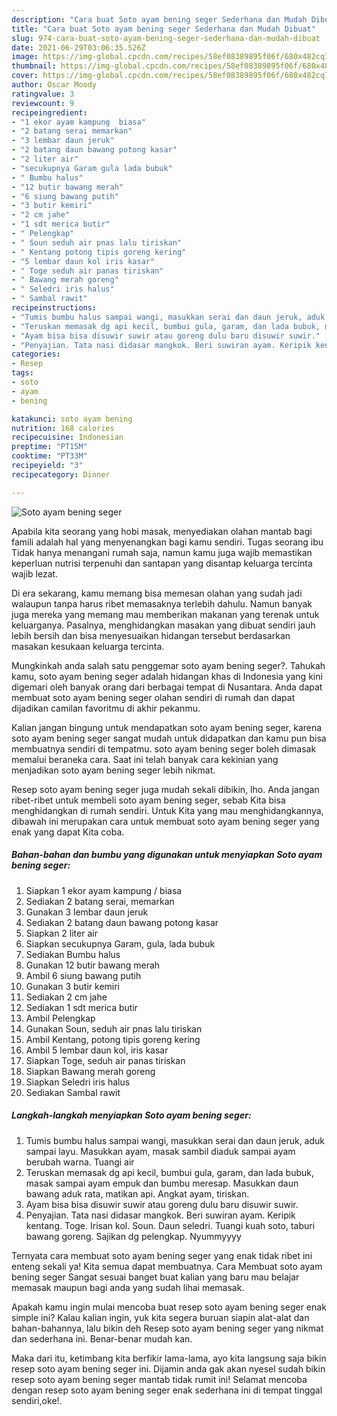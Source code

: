 ```yaml
---
description: "Cara buat Soto ayam bening seger Sederhana dan Mudah Dibuat"
title: "Cara buat Soto ayam bening seger Sederhana dan Mudah Dibuat"
slug: 974-cara-buat-soto-ayam-bening-seger-sederhana-dan-mudah-dibuat
date: 2021-06-29T03:06:35.526Z
image: https://img-global.cpcdn.com/recipes/58ef08389895f06f/680x482cq70/soto-ayam-bening-seger-foto-resep-utama.jpg
thumbnail: https://img-global.cpcdn.com/recipes/58ef08389895f06f/680x482cq70/soto-ayam-bening-seger-foto-resep-utama.jpg
cover: https://img-global.cpcdn.com/recipes/58ef08389895f06f/680x482cq70/soto-ayam-bening-seger-foto-resep-utama.jpg
author: Oscar Moody
ratingvalue: 3
reviewcount: 9
recipeingredient:
- "1 ekor ayam kampung  biasa"
- "2 batang serai memarkan"
- "3 lembar daun jeruk"
- "2 batang daun bawang potong kasar"
- "2 liter air"
- "secukupnya Garam gula lada bubuk"
- " Bumbu halus"
- "12 butir bawang merah"
- "6 siung bawang putih"
- "3 butir kemiri"
- "2 cm jahe"
- "1 sdt merica butir"
- " Pelengkap"
- " Soun seduh air pnas lalu tiriskan"
- " Kentang potong tipis goreng kering"
- "5 lembar daun kol iris kasar"
- " Toge seduh air panas tiriskan"
- " Bawang merah goreng"
- " Seledri iris halus"
- " Sambal rawit"
recipeinstructions:
- "Tumis bumbu halus sampai wangi, masukkan serai dan daun jeruk, aduk sampai layu. Masukkan ayam, masak sambil diaduk sampai ayam berubah warna. Tuangi air"
- "Teruskan memasak dg api kecil, bumbui gula, garam, dan lada bubuk, masak sampai ayam empuk dan bumbu meresap. Masukkan daun bawang aduk rata, matikan api. Angkat ayam, tiriskan."
- "Ayam bisa bisa disuwir suwir atau goreng dulu baru disuwir suwir."
- "Penyajian. Tata nasi didasar mangkok. Beri suwiran ayam. Keripik kentang. Toge. Irisan kol. Soun. Daun seledri. Tuangi kuah soto, taburi bawang goreng. Sajikan dg pelengkap. Nyummyyyy"
categories:
- Resep
tags:
- soto
- ayam
- bening

katakunci: soto ayam bening 
nutrition: 168 calories
recipecuisine: Indonesian
preptime: "PT15M"
cooktime: "PT33M"
recipeyield: "3"
recipecategory: Dinner

---
```



![Soto ayam bening seger](https://img-global.cpcdn.com/recipes/58ef08389895f06f/680x482cq70/soto-ayam-bening-seger-foto-resep-utama.jpg)

Apabila kita seorang yang hobi masak, menyediakan olahan mantab bagi famili adalah hal yang menyenangkan bagi kamu sendiri. Tugas seorang ibu Tidak hanya menangani rumah saja, namun kamu juga wajib memastikan keperluan nutrisi terpenuhi dan santapan yang disantap keluarga tercinta wajib lezat.

Di era  sekarang, kamu memang bisa memesan olahan yang sudah jadi walaupun tanpa harus ribet memasaknya terlebih dahulu. Namun banyak juga mereka yang memang mau memberikan makanan yang terenak untuk keluarganya. Pasalnya, menghidangkan masakan yang dibuat sendiri jauh lebih bersih dan bisa menyesuaikan hidangan tersebut berdasarkan masakan kesukaan keluarga tercinta. 



Mungkinkah anda salah satu penggemar soto ayam bening seger?. Tahukah kamu, soto ayam bening seger adalah hidangan khas di Indonesia yang kini digemari oleh banyak orang dari berbagai tempat di Nusantara. Anda dapat membuat soto ayam bening seger olahan sendiri di rumah dan dapat dijadikan camilan favoritmu di akhir pekanmu.

Kalian jangan bingung untuk mendapatkan soto ayam bening seger, karena soto ayam bening seger sangat mudah untuk didapatkan dan kamu pun bisa membuatnya sendiri di tempatmu. soto ayam bening seger boleh dimasak memalui beraneka cara. Saat ini telah banyak cara kekinian yang menjadikan soto ayam bening seger lebih nikmat.

Resep soto ayam bening seger juga mudah sekali dibikin, lho. Anda jangan ribet-ribet untuk membeli soto ayam bening seger, sebab Kita bisa menghidangkan di rumah sendiri. Untuk Kita yang mau menghidangkannya, dibawah ini merupakan cara untuk membuat soto ayam bening seger yang enak yang dapat Kita coba.

<!--inarticleads1-->

##### Bahan-bahan dan bumbu yang digunakan untuk menyiapkan Soto ayam bening seger:

1. Siapkan 1 ekor ayam kampung / biasa
1. Sediakan 2 batang serai, memarkan
1. Gunakan 3 lembar daun jeruk
1. Sediakan 2 batang daun bawang potong kasar
1. Siapkan 2 liter air
1. Siapkan secukupnya Garam, gula, lada bubuk
1. Sediakan  Bumbu halus
1. Gunakan 12 butir bawang merah
1. Ambil 6 siung bawang putih
1. Gunakan 3 butir kemiri
1. Sediakan 2 cm jahe
1. Sediakan 1 sdt merica butir
1. Ambil  Pelengkap
1. Gunakan  Soun, seduh air pnas lalu tiriskan
1. Ambil  Kentang, potong tipis goreng kering
1. Ambil 5 lembar daun kol, iris kasar
1. Siapkan  Toge, seduh air panas tiriskan
1. Siapkan  Bawang merah goreng
1. Siapkan  Seledri iris halus
1. Sediakan  Sambal rawit




<!--inarticleads2-->

##### Langkah-langkah menyiapkan Soto ayam bening seger:

1. Tumis bumbu halus sampai wangi, masukkan serai dan daun jeruk, aduk sampai layu. Masukkan ayam, masak sambil diaduk sampai ayam berubah warna. Tuangi air
1. Teruskan memasak dg api kecil, bumbui gula, garam, dan lada bubuk, masak sampai ayam empuk dan bumbu meresap. Masukkan daun bawang aduk rata, matikan api. Angkat ayam, tiriskan.
1. Ayam bisa bisa disuwir suwir atau goreng dulu baru disuwir suwir.
1. Penyajian. Tata nasi didasar mangkok. Beri suwiran ayam. Keripik kentang. Toge. Irisan kol. Soun. Daun seledri. Tuangi kuah soto, taburi bawang goreng. Sajikan dg pelengkap. Nyummyyyy




Ternyata cara membuat soto ayam bening seger yang enak tidak ribet ini enteng sekali ya! Kita semua dapat membuatnya. Cara Membuat soto ayam bening seger Sangat sesuai banget buat kalian yang baru mau belajar memasak maupun bagi anda yang sudah lihai memasak.

Apakah kamu ingin mulai mencoba buat resep soto ayam bening seger enak simple ini? Kalau kalian ingin, yuk kita segera buruan siapin alat-alat dan bahan-bahannya, lalu bikin deh Resep soto ayam bening seger yang nikmat dan sederhana ini. Benar-benar mudah kan. 

Maka dari itu, ketimbang kita berfikir lama-lama, ayo kita langsung saja bikin resep soto ayam bening seger ini. Dijamin anda gak akan nyesel sudah bikin resep soto ayam bening seger mantab tidak rumit ini! Selamat mencoba dengan resep soto ayam bening seger enak sederhana ini di tempat tinggal sendiri,oke!.

